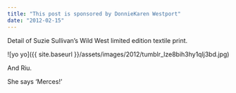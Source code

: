 ```yaml
---
title: "This post is sponsored by DonnieKaren Westport"
date: "2012-02-15"
---
```


Detail of Suzie Sullivan’s Wild West limited edition textile print.

![yo yo]({{ site.baseurl }}/assets/images/2012/tumblr_lze8bih3hy1qlj3bd.jpg)

And Riu.

She says ‘Merces!’
